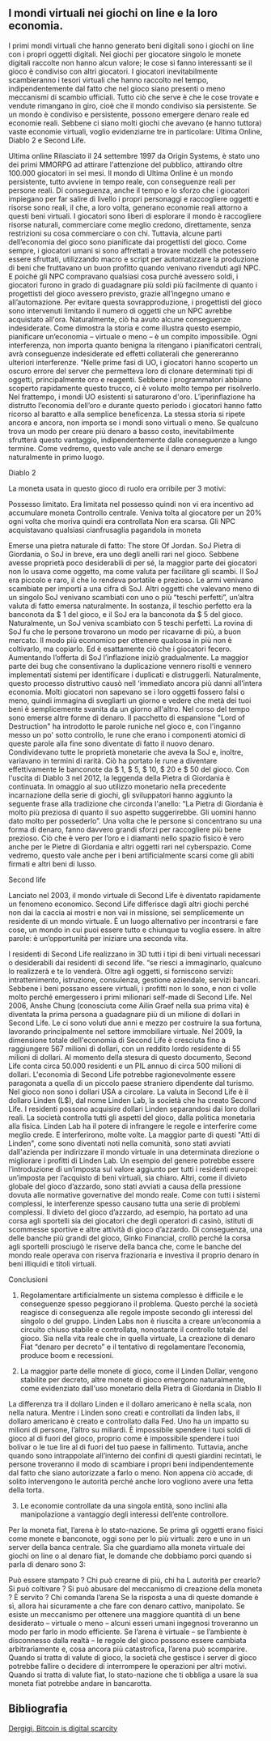 ## I mondi virtuali nei giochi on line e la loro economia.

I primi mondi virtuali che hanno generato beni digitali sono i giochi on line con i propri oggetti digitali. Nei giochi per giocatore singolo le monete digitali raccolte non hanno alcun valore; le cose si fanno interessanti se il gioco è condiviso con altri giocatori.
I giocatori inevitabilmente scambieranno i tesori virtuali che hanno raccolto nel tempo, indipendentemente dal fatto che nel gioco siano presenti o meno meccanismi di scambio ufficiali. Tutto ciò che serve è che le cose trovate e vendute rimangano in giro, cioè che il mondo condiviso sia persistente. Se un mondo è condiviso e persistente, possono emergere denaro reale ed economie reali. Sebbene ci siano molti giochi che avevano (e hanno tuttora) vaste economie virtuali, voglio evidenziarne tre in particolare: Ultima Online, Diablo 2 e Second Life.




Ultima online
Rilasciato il 24 settembre 1997 da Origin Systems, è stato uno dei primi MMORPG ad attirare l'attenzione del pubblico, attirando oltre 100.000 giocatori in sei mesi. Il mondo di Ultima Online è un mondo persistente, tutto avviene in tempo reale, con conseguenze reali per persone reali. Di conseguenza, anche il tempo e lo sforzo che i giocatori impiegano per far salire di livello i propri personaggi e raccogliere oggetti e risorse sono reali, il che, a loro volta, generano economie reali attorno a questi beni virtuali.
I giocatori sono liberi di esplorare il mondo è raccogliere risorse naturali, commerciare come meglio credono, direttamente, senza restrizioni su cosa commerciare o con chi. Tuttavia, alcune parti dell’economia del gioco sono pianificate dai progettisti del gioco. 
Come sempre, i giocatori umani si sono affrettati a trovare modelli che potessero essere sfruttati, utilizzando macro e script per automatizzare la produzione di beni che fruttavano un buon profitto quando venivano rivenduti agli NPC. E poiché gli NPC compravano qualsiasi cosa purché avessero soldi, i giocatori furono in grado di guadagnare più soldi più facilmente di quanto i progettisti del gioco avessero previsto, grazie all’ingegno umano e all’automazione. Per evitare questa sovrapproduzione, i progettisti del gioco sono intervenuti limitando il numero di oggetti che un NPC avrebbe acquistato all'ora. Naturalmente, ciò ha avuto alcune conseguenze indesiderate.
Come dimostra la storia e come illustra questo esempio, pianificare un’economia – virtuale o meno – è un compito impossibile. Ogni interferenza, non importa quanto benigna la ritengano i pianificatori centrali, avrà conseguenze indesiderate ed effetti collaterali che genereranno ulteriori interferenze.
“Nelle prime fasi di UO, i giocatori hanno scoperto un oscuro errore del server che permetteva loro di clonare determinati tipi di oggetti, principalmente oro e reagenti. Sebbene i programmatori abbiano scoperto rapidamente questo trucco, ci è voluto molto tempo per risolverlo. Nel frattempo, i mondi UO esistenti si saturarono d'oro. L’iperinflazione ha distrutto l’economia dell’oro e durante questo periodo i giocatori hanno fatto ricorso al baratto e alla semplice beneficenza. La stessa storia si ripete ancora e ancora, non importa se i mondi sono virtuali o meno. Se qualcuno trova un modo per creare più denaro a basso costo, inevitabilmente sfrutterà questo vantaggio, indipendentemente dalle conseguenze a lungo termine. Come vedremo, questo vale anche se il denaro emerge naturalmente in primo luogo.













Diablo 2

La moneta usata in questo gioco di ruolo era orribile per 3 motivi:

Possesso limitato.  Era limitata nel possesso quindi non vi era incentivo ad accumulare moneta
Controllo centrale.   Veniva tolta al giocatore per un 20% ogni volta che moriva quindi era controllata
Non era scarsa.   Gli NPC acquistavano qualsiasi cianfrusaglia pagandola in  moneta 


Emerse una pietra naturale di fatto: The store Of Jordan. SoJ 
 Pietra di Giordania, o SoJ in breve, era uno degli anelli rari nel gioco. 
Sebbene avesse proprietà poco desiderabili di per sé, la maggior parte dei giocatori non lo usava come oggetto, ma come valuta per facilitare gli scambi. 
Il SoJ era piccolo e raro, il che lo rendeva portatile e prezioso.
Le armi venivano scambiate per importi a una cifra di SoJ.
Altri oggetti che valevano meno di un singolo SoJ venivano scambiati con uno o più “teschi perfetti”, un’altra valuta di fatto emersa naturalmente. 
In sostanza, il teschio perfetto era la banconota da $ 1 del gioco, e il SoJ era la banconota da $ 5 del gioco.
Naturalmente, un SoJ veniva scambiato con 5 teschi perfetti. 
La rovina di SoJ fu che le persone trovarono un modo per ricavarne di più, a buon mercato.
 Il  modo più economico per ottenere qualcosa in più non è coltivarlo, ma copiarlo. Ed è esattamente ciò che i giocatori fecero. Aumentando l’offerta di SoJ l’inflazione iniziò gradualmente. 
La maggior parte dei bug che consentivano la duplicazione vennero risolti e vennero implementati sistemi per identificare i duplicati e distruggerli. Naturalmente, questo processo distruttivo causò
 nell ‘immediato  ancora più danni all’intera economia.
Molti giocatori non sapevano se i loro oggetti fossero falsi o meno, quindi immagina di svegliarti un giorno e vedere che metà dei tuoi beni è semplicemente svanita da un giorno all'altro. 
Nel corso del tempo sono emerse altre forme di denaro. Il pacchetto di espansione "Lord of Destruction" ha introdotto le parole runiche nel gioco e, con l'inganno messo un po' sotto controllo, le rune che erano i componenti atomici di queste parole alla fine sono diventate di fatto il nuovo denaro. Condividevano tutte le proprietà monetarie che aveva la SoJ e, inoltre, variavano in termini di rarità. Ciò ha portato le rune a diventare effettivamente le banconote da $ 1, $ 5, $ 10, $ 20 e $ 50 del gioco. Con l'uscita di Diablo 3 nel 2012, la leggenda della Pietra di Giordania è continuata. In omaggio al suo utilizzo monetario nella precedente incarnazione della serie di giochi, gli sviluppatori hanno aggiunto la seguente frase alla tradizione che circonda l'anello: “La Pietra di Giordania è molto più preziosa di quanto il suo aspetto suggerirebbe. Gli uomini hanno dato molto per possederlo”. Una volta che le persone si concentrano su una forma di denaro, fanno davvero grandi sforzi per raccogliere più bene prezioso. Ciò che è vero per l’oro e i diamanti nello spazio fisico è vero anche per le Pietre di Giordania e altri oggetti rari nel cyberspazio. Come vedremo, questo vale anche per i beni artificialmente scarsi come gli abiti firmati e altri beni di lusso.


Second life 


Lanciato nel 2003, il mondo virtuale di Second Life è diventato rapidamente un fenomeno economico. Second Life differisce dagli altri giochi perché non dai la caccia ai mostri e non vai in missione, sei semplicemente un residente di un mondo virtuale. È un luogo alternativo per incontrarsi e fare cose, un mondo in cui puoi essere tutto e chiunque tu voglia essere. In altre parole: è un’opportunità per iniziare una seconda vita.

I residenti di Second Life realizzano in 3D  tutti i tipi di beni virtuali necessari o desiderabili dai residenti di second life. “se riesci a immaginarlo, qualcuno lo realizzerà e te lo venderà. Oltre agli oggetti, si forniscono servizi: intrattenimento, istruzione, consulenza, gestione aziendale, servizi bancari. Sebbene i beni possano essere virtuali, i profitti non lo sono, e non ci volle molto perché emergessero i primi milionari self-made di Second Life. Nel 2006, Anshe Chung (conosciuta come Ailin Graef nella sua prima vita) è diventata la prima persona a guadagnare più di un milione di dollari in Second Life. Le ci sono voluti due anni e mezzo per costruire la sua fortuna, lavorando principalmente nel settore immobiliare virtuale. Nel 2009, la dimensione totale dell'economia di Second Life è cresciuta fino a raggiungere 567 milioni di dollari, con un reddito lordo residente di 55 milioni di dollari. Al momento della stesura di questo documento, Second Life conta circa 50.000 residenti e un PIL annuo di circa 500 milioni di dollari. L'economia di Second Life potrebbe ragionevolmente essere paragonata a quella di un piccolo paese straniero dipendente dal turismo. Nel gioco non sono i dollari USA a circolare. La valuta in Second Life è il dollaro Linden (L$), dal nome Linden Lab, la società che ha creato Second Life. I residenti possono acquisire dollari Linden separandosi dai loro dollari reali. La società controlla tutti gli aspetti del gioco, dalla politica monetaria alla fisica. Linden Lab ha il potere di infrangere le regole e interferire come meglio crede. E interferirono, molte volte. La maggior parte di questi "Atti di Linden", come sono diventati noti nella comunità, sono stati avviati dall'azienda per indirizzare il mondo virtuale in una determinata direzione o migliorare i profitti di Linden Lab. Un esempio del genere potrebbe essere l’introduzione di un’imposta sul valore aggiunto per tutti i residenti europei: un’imposta per l’acquisto di beni virtuali, sia chiaro. Altri, come il divieto globale del gioco d’azzardo, sono stati avviati a causa della pressione dovuta alle normative governative del mondo reale. Come con tutti i sistemi complessi, le interferenze spesso causano tutta una serie di problemi complessi. Il divieto del gioco d’azzardo, ad esempio, ha portato ad una corsa agli sportelli sia dei giocatori che degli operatori di casinò, istituti di scommesse sportive e altre attività di gioco d’azzardo. Di conseguenza, una delle banche più grandi del gioco, Ginko Financial, crollò perché la corsa agli sportelli prosciugò le riserve della banca che, come le banche del mondo reale operava con riserva frazionaria e investiva il proprio denaro in beni illiquidi e titoli virtuali.

Conclusioni

1) Regolamentare artificialmente un sistema complesso è difficile e le conseguenze spesso peggiorano il problema. Questo perché la società reagisce di conseguenza alle regole imposte secondo gli interessi del singolo o del gruppo. Linden Labs non è riuscita a creare un’economia a circuito chiuso stabile e controllata, nonostante il controllo totale del gioco. 
Sia nella vita reale che in quella virtuale, La creazione di denaro Fiat “denaro per decreto” e il tentativo di regolamentare l’economia, produce boom e recessioni.


2) La  maggior parte delle monete di gioco, come il Linden Dollar, vengono stabilite per decreto, altre monete di gioco emergono naturalmente, come evidenziato dall'uso monetario della Pietra di Giordania in Diablo II

La differenza tra il dollaro Linden e il dollaro americano è nella scala, non nella natura. Mentre i Linden sono creati e controllati da linden labs, il dollaro americano è creato e controllato dalla Fed. Uno ha un impatto su milioni di persone, l’altro su miliardi. 
È impossibile spendere i tuoi soldi di gioco al di fuori del gioco, proprio come è impossibile spendere i tuoi bolívar o le tue lire al di fuori del tuo paese in fallimento. Tuttavia, anche quando sono intrappolate all’interno dei confini di questi giardini recintati, le persone troveranno il modo di scambiare i propri beni indipendentemente dal fatto che siano autorizzate a farlo o meno. Non appena ciò accade, di solito intervengono le autorità perché anche loro vogliono avere una fetta della torta.


3) Le economie controllate da una singola entità, sono  inclini alla manipolazione a vantaggio degli interessi dell’ente controllore.

Per la moneta fiat, l’arena è lo stato-nazione. 
Se prima gli oggetti erano fisici come monete e banconote, oggi sono per lo più virtuali: zero e uno in un server della banca centrale.
Sia che guardiamo alla moneta virtuale dei giochi on line  o al denaro fiat, le domande che dobbiamo porci quando si parla di denaro sono 3:


Può essere stampato ?
Chi può crearne di più, chi ha L autorità per crearlo?
Si può coltivare ?
Si può abusare del meccanismo di creazione della moneta ?
È servito ?
Chi comanda l’arena
Se la risposta a una di queste domande è sì, allora hai sicuramente a che fare con denaro cattivo, manipolato.
Se esiste un meccanismo per ottenere una maggiore quantità di un bene desiderato – virtuale o meno – alcuni esseri umani ingegnosi troveranno un modo per farlo in modo efficiente. Se l’arena è virtuale – se l’ambiente è disconnesso dalla realtà – le regole del gioco possono essere cambiata arbitrariamente e, cosa ancora più catastrofica, l’arena può scomparire. Quando si tratta di valute di gioco, la società che gestisce i server di gioco potrebbe fallire o decidere di interrompere le operazioni per altri motivi. Quando si tratta di valute fiat, lo stato-nazione che ti obbliga a usare la sua moneta fiat potrebbe andare in bancarotta.

## Bibliografia

[Dergigi, Bitcoin is digital scarcity](https://dergigi.com/2022/10/02/bitcoin-is-digital-scarcity)

